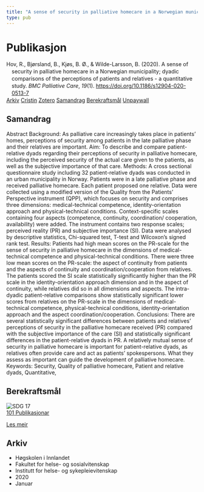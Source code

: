 ```yaml
---
title: "A sense of security in palliative homecare in a Norwegian municipality; dyadic comparisons of the perceptions of patients and relatives - a quantitative study"
type: pub
---
```

<h1>Publikasjon</h1>
<article id="csl-bib-container-XCBYM3EN" class="csl-bib-container">
  <div class="csl-bib-body" style="line-height: 1.35; padding-left: 1em; text-indent:-1em;">
  <div class="csl-entry">Hov, R., Bj&#xF8;rsland, B., Kj&#xF8;s, B. &#xD8;., &amp; Wilde-Larsson, B. (2020). A sense of security in palliative homecare in a Norwegian municipality; dyadic comparisons of the perceptions of patients and relatives - a quantitative study. <i>BMC Palliative Care</i>, <i>19</i>(1). <a href="https://doi.org/10.1186/s12904-020-0513-7">https://doi.org/10.1186/s12904-020-0513-7</a></div>
</div>
  <div class="csl-bib-buttons">
    <a href="#taxonomy-article-XCBYM3EN" class="csl-bib-button">Arkiv</a>
    <a href="https://app.cristin.no/results/show.jsf?id=1771967" alt="Cristin URL" class="csl-bib-button">Cristin</a>
    <a href="http://zotero.org/groups/5022929/items/XCBYM3EN" alt="Zotero URL" class="csl-bib-button">Zotero</a>
    <a href="#abstract-article-XCBYM3EN" class="csl-bib-button">Samandrag</a>
    <a href="#sdg-article-XCBYM3EN" class="csl-bib-button">Berekraftsmål</a>
    <a href="https://bmcpalliatcare.biomedcentral.com/track/pdf/10.1186/s12904-020-0513-7" class="csl-bib-button">Unpaywall</a>
  </div>
  <div id="csl-bib-meta-container-XCBYM3EN"></div>
</article>
<div id="csl-bib-meta-XCBYM3EN" class="csl-bib-meta">
  <article id="abstract-article-XCBYM3EN" class="abstract-article">
    <h1>Samandrag</h1>
    Abstract 
Background: As palliative care increasingly takes place in patients’ homes, perceptions of security among patients 
in the late palliative phase and their relatives are important. 
Aim: To describe and compare patient-relative dyads regarding their perceptions of security in palliative homecare, 
including the perceived security of the actual care given to the patients, as well as the subjective importance of that care. 
Methods: A cross sectional questionnaire study including 32 patient-relative dyads was conducted in an urban 
municipality in Norway. Patients were in a late palliative phase and received palliative homecare. Each patient proposed 
one relative. Data were collected using a modified version of the Quality from the Patients’ Perspective instrument (QPP), 
which focuses on security and comprises three dimensions: medical-technical competence, identity-orientation approach 
and physical-technical conditions. Context-specific scales containing four aspects (competence, continuity, coordination/ 
cooperation, availability) were added. The instrument contains two response scales; perceived reality (PR) and subjective 
importance (SI). Data were analysed by descriptive statistics, Chi-squared test, T-test and Wilcoxon’s signed rank test. 
Results: Patients had high mean scores on the PR-scale for the sense of security in palliative homecare in the dimensions 
of medical-technical competence and physical-technical conditions. There were three low mean scores on the PR-scale: 
the aspect of continuity from patients and the aspects of continuity and coordination/cooperation from relatives. 
The patients scored the SI scale statistically significantly higher than the PR scale in the identity-orientation approach 
dimension and in the aspect of continuity, while relatives did so in all dimensions and aspects. 
The intra-dyadic patient-relative comparisons show statistically significant lower scores from relatives on the PR-scale in 
the dimensions of medical-technical competence, physical-technical conditions, identity-orientation approach and the 
aspect coordination/cooperation. 
Conclusions: There are several statistically significant differences between patients and relatives’ perceptions of security in 
the palliative homecare received (PR) compared with the subjective importance of the care (SI) and statistically significant 
differences in the patient-relative dyads in PR. A relatively mutual sense of security in palliative homecare is important for 
patient-relative dyads, as relatives often provide care and act as patients’ spokespersons. What they assess as important 
can guide the development of palliative homecare. 
Keywords: Security, Quality of palliative homecare, Patient and relative dyads, Quantitative,
  </article>
  <article id="sdg-article-XCBYM3EN" class="sdg-article">
    <h1>Berekraftsmål</h1>
    <div class="sdg-container"><div id="sdg17" class="sdg">
<img src="{{< params subfolder >}}images/sdg/sdg17_no.png" class="image" alt="SDG 17">
<div class="sdg-overlay">
<a href="{{< params subfolder >}}no/archive/?sdg=17#archive" class="sdg-publication-count"><span>101</span> Publikasjonar</a>
<p><a href="https://www.fn.no/om-fn/fns-baerekraftsmaal/samarbeid-for-aa-naa-maalene?lang=nno-NO" class="sdg-read-more">Les meir</a></p>
</div>
</div></div>
  </article>
  <article id="taxonomy-article-XCBYM3EN" class="taxonomy-article">
    <h1>Arkiv</h1>
    <ul>
      <li>Høgskolen i Innlandet</li>
      <li>Fakultet for helse- og sosialvitenskap</li>
      <li>Institutt for helse- og sykepleievitenskap</li>
      <li>2020</li>
      <li>Januar</li>
    </ul>
  </article>
</div>
